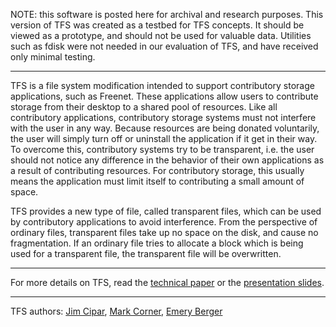 NOTE: this software is posted here for archival and research purposes.
This version of TFS was created as a testbed for TFS concepts. It should be viewed as a prototype, and should not be used for valuable data. Utilities such as fdisk were not needed in our evaluation of TFS, and have received only minimal testing.

-----

TFS is a file system modification intended to support contributory storage applications, such as Freenet. These applications allow users to contribute storage from their desktop to a shared pool of resources. Like all contributory applications, contributory storage systems must not interfere with the user in any way. Because resources are being donated voluntarily, the user will simply turn off or uninstall the application if it get in their way. To overcome this, contributory systems try to be transparent, i.e. the user should not notice any difference in the behavior of their own applications as a result of contributing resources. For contributory storage, this usually means the application must limit itself to contributing a small amount of space.

TFS provides a new type of file, called transparent files, which can be used by contributory applications to avoid interference. From the perspective of ordinary files, transparent files take up no space on the disk, and cause no fragmentation. If an ordinary file tries to allocate a block which is being used for a transparent file, the transparent file will be overwritten.

-----

For more details on TFS, read the [technical paper](https://github.com/plasma-umass/transparentFS/blob/master/TFS.pdf) or the [presentation slides](https://github.com/plasma-umass/transparentFS/blob/master/tfs-fast07.pdf).

-----

TFS authors: [Jim Cipar](http://www.cs.cmu.edu/~jcipar/), [Mark Corner](https://markdcorner.com/), [Emery Berger](https://www.emeryberger.com)